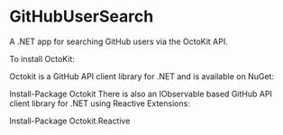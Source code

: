# GitHubUserSearch
A .NET app for searching GitHub users via the OctoKit API.

To install OctoKit:

Octokit is a GitHub API client library for .NET and is available on NuGet:

Install-Package Octokit
There is also an IObservable based GitHub API client library for .NET using Reactive Extensions:

Install-Package Octokit.Reactive
